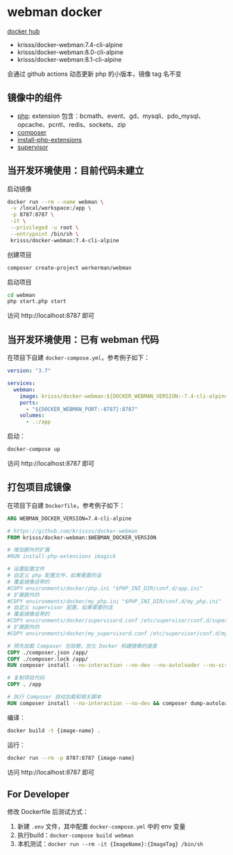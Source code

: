# webman docker

[docker hub](https://hub.docker.com/r/krisss/docker-webman)

- krisss/docker-webman:7.4-cli-alpine
- krisss/docker-webman:8.0-cli-alpine
- krisss/docker-webman:8.1-cli-alpine

会通过 github actions 动态更新 php 的小版本，镜像 tag 名不变

## 镜像中的组件

- [php](https://hub.docker.com/_/php): extension 包含：bcmath、event、gd、mysqli、pdo_mysql、opcache、pcntl、redis、sockets、zip
- [composer](https://getcomposer.org/)
- [install-php-extensions](https://github.com/mlocati/docker-php-extension-installer)
- [supervisor](http://supervisord.org/)

## 当开发环境使用：目前代码未建立

启动镜像

```bash
docker run --rm --name webman \
 -v /local/workspace:/app \
 -p 8787:8787 \
 -it \
 --privileged -u root \
 --entrypoint /bin/sh \
 krisss/docker-webman:7.4-cli-alpine
```

创建项目

```bash
composer create-project workerman/webman
```

启动项目

```bash
cd webman
php start.php start
```

访问 http://localhost:8787 即可

## 当开发环境使用：已有 webman 代码

在项目下自建 `docker-compose.yml`，参考例子如下：

```yml
version: "3.7"

services:
  webman:
    image: krisss/docker-webman:${DOCKER_WEBMAN_VERSION:-7.4-cli-alpine}
    ports:
      - "${DOCKER_WEBMAN_PORT:-8787}:8787"
    volumes:
      - .:/app
```

启动：

```bash
docker-compose up
```

访问 http://localhost:8787 即可


## 打包项目成镜像

在项目下自建 `Dockerfile`，参考例子如下：

```Dockerfile
ARG WEBMAN_DOCKER_VERSION=7.4-cli-alpine

# https://github.com/krissss/docker-webman
FROM krisss/docker-webman:$WEBMAN_DOCKER_VERSION

# 增加额外的扩展
#RUN install-php-extensions imagick

# 设置配置文件
# 自定义 php 配置文件，如果需要的话
# 覆盖镜像自带的
#COPY environments/docker/php.ini "$PHP_INI_DIR/conf.d/app.ini"
# 扩展额外的
#COPY environments/docker/my_php.ini "$PHP_INI_DIR/conf.d/my_php.ini"
# 自定义 supervisor 配置，如果需要的话
# 覆盖镜像自带的
#COPY environments/docker/supervisord.conf /etc/supervisor/conf.d/supervisord.conf
# 扩展额外的
#COPY environments/docker/my_supervisord.conf /etc/supervisor/conf.d/my_supervisord.conf

# 预先加载 Composer 包依赖，优化 Docker 构建镜像的速度
COPY ./composer.json /app/
COPY ./composer.lock /app/
RUN composer install --no-interaction --no-dev --no-autoloader --no-scripts

# 复制项目代码
COPY . /app

# 执行 Composer 自动加载和相关脚本
RUN composer install --no-interaction --no-dev && composer dump-autoload

```

编译：

```bash
docker build -t {image-name} .
```

运行：

```bash
docker run --rm -p 8787:8787 {image-name}
```

访问 http://localhost:8787 即可


## For Developer

修改 Dockerfile 后测试方式：

1. 新建 `.env` 文件，其中配置 `docker-compose.yml` 中的 env 变量
2. 执行build：`docker-compose build webman`
3. 本机测试：`docker run --rm -it {ImageName}:{ImageTag} /bin/sh`
